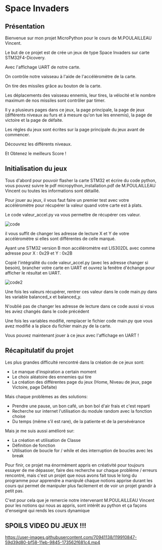 # Space Invaders

## Présentation

Bienvenue sur mon projet MicroPython pour le cours de M.POULAILLEAU Vincent.

Le but de ce projet est de crée un jeux de type Space Invaders sur carte STM32F4-Dicovery.

Avec l'affichage UART de notre carte.

On contrôle notre vaisseau à l'aide de l'accéléromètre de la carte.

On tire des missiles grâce au bouton de la carte.

Les déplacements des vaisseau ennemis, leur tires, la vélocité et le nombre maximum de nos missiles sont contrôler par timer.

Il y a plusieurs pages dans ce jeux, la page principale, la page de jeux (différents niveaux au furs et à mesure qu'on tue les ennemis), la page de victoire et la page de défaite.

Les règles du jeux sont écrites sur la page principale du jeux avant de commencer.

Découvrez les différents niveaux.

Et Obtenez le meilleurs Score !

## Initialisation du jeux

Tous d'abord pour pouvoir flasher la carte STM32 et écrire du code python, vous pouvez suivre le pdf micropython_installation.pdf de M.POULAILLEAU Vincent ou toutes les informations sont détaillé.

Pour jouer au jeux, il vous faut faire un premier test avec votre accéléromètre pour récupérer la valeur quand votre carte est à plats.

Le code valeur_accel.py va vous permettre de récupérer ces valeur.

![code](https://user-images.githubusercontent.com/70941138/119276882-cda23d00-bc1c-11eb-9bfe-0a36a14cf1f9.PNG)

il vous suffit de changer les adresse de lecture X et Y de votre accéléromètre si elles sont différentes de celle marqué.

Ayant une STM32 version B mon accéléromètre est LIS302DL avec comme adresse pour X : 0x29 et Y : 0x2B

Copié l'intégralité du code valeur_accel.py (avec les adresse changer si besoin), brancher votre carte en UART et ouvrez la fenêtre d'échange pour afficher le résultat en UART.

![code2](https://user-images.githubusercontent.com/70941138/119277274-f7f4fa00-bc1e-11eb-9d58-07cd5e212fcf.PNG)

Une fois les valeurs récupérer, rentrer ces valeur dans le code main.py dans les variable balanced_x et balanced_y.

N'oublié pas de changer les adresse de lecture dans ce code aussi si vous les aviez changés dans le code précédent

Une fois les variables modifié, remplacer le fichier code main.py que vous avez modifié a la place du fichier main.py de la carte.

Vous pouvez maintenant jouer à ce jeux avec l'affichage en UART !


## Récapitulatif du projet

Les plus grandes difficulté rencontré dans la création de ce jeux sont:
  - Le manque d'inspiration a certain moment
  - Le choix aléatoire des ennemies qui tire
  - La création des différentes page du jeux (Home, Niveau de jeux, page Victoire, page Défaite)

Mais chaque problèmes as des solutions:
  - Prendre une pause, un bon café, un bon bol d'air frais et c'est reparti
  - Recherche sur internet l'utilisation du module random avec la fonction choise
  - Du temps (même s’il est rare), de la patiente et de la persévérance
  
Mais je me suis aussi amélioré sur:
  - La création et utilisation de Classe
  - Définition de fonction
  - Utilisation de boucle for / while et des interruption de boucles avec les break
  
Pour finir, ce projet ma énormément appris en créativité pour toujours essayer de me dépasser, faire des recherche sur chaque problème / erreurs rencontré, mais c'est un projet que nous avons fait tous le long du programme pour apprendre a manipulé chaque notions apprise durant les cours qui permet de manipuler plus facilement et de voir un projet grandir à petit pas.

C'est pour cela que je remercie notre intervenant M.POULAILLEAU Vincent pour les notions qui nous as appris, sont intérêt au python et ça façons d'enseigné qui rends les cours dynamique


## SPOILS VIDEO DU JEUX !!!

https://user-images.githubusercontent.com/70941138/119910847-59d39d80-bf58-11eb-9845-173562f681c4.mp4


